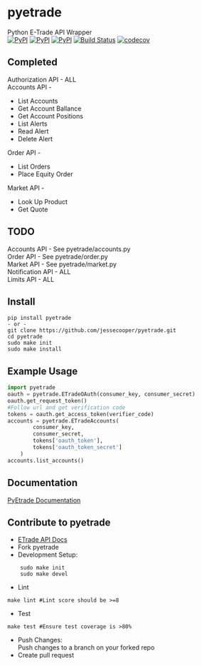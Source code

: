 # pyetrade

Python E-Trade API Wrapper   
[![PyPI](https://img.shields.io/pypi/v/pyetrade.svg)](https://pypi.python.org/pypi/pyetrade)
[![PyPI](https://img.shields.io/pypi/l/pyetrade.svg)]()
[![PyPI](https://img.shields.io/pypi/pyversions/pyetrade.svg)](https://pypi.python.org/pypi/pyetrade)
[![Build Status](https://travis-ci.org/jessecooper/pyetrade.svg?branch=master)](https://travis-ci.org/jessecooper/pyetrade)
[![codecov](https://codecov.io/gh/jessecooper/pyetrade/branch/master/graph/badge.svg)](https://codecov.io/gh/jessecooper/pyetrade)
## Completed
Authorization API - ALL  
Accounts API - 
* List Accounts 
* Get Account Ballance 
* Get Account Positions 
* List Alerts
* Read Alert
* Delete Alert
 
Order API - 
* List Orders
* Place Equity Order 
 
Market API - 
* Look Up Product 
* Get Quote  

## TODO
Accounts API - See pyetrade/accounts.py  
Order API - See pyetrade/order.py  
Market API - See pyetrade/market.py  
Notification API - ALL  
Limits API - ALL  

## Install
```
pip install pyetrade
- or -
git clone https://github.com/jessecooper/pyetrade.git
cd pyetrade
sudo make init
sudo make install
```
## Example Usage
```python
import pyetrade
oauth = pyetrade.ETradeOAuth(consumer_key, consumer_secret)
oauth.get_request_token()
#Follow url and get verification code
tokens = oauth.get_access_token(verifier_code)
accounts = pyetrade.ETradeAccounts(
        consumer_key,
        consumer_secret, 
        tokens['oauth_token'],
        tokens['oauth_token_secret']
    )
accounts.list_accounts()
```
## Documentation
[PyEtrade Documentation](https://pyetrade.readthedocs.io/en/latest/)
## Contribute to pyetrade
* [ETrade API Docs](https://developer.etrade.com/ctnt/dev-portal/getArticleByCategory?category=Documentation)
* Fork pyetrade
* Development Setup:  
```
    sudo make init  
    sudo make devel
```
* Lint  
```
make lint #Lint score should be >=8
```
* Test  
```
make test #Ensure test coverage is >80%
```
* Push Changes:  
Push changes to a branch on your forked repo
* Create pull request

